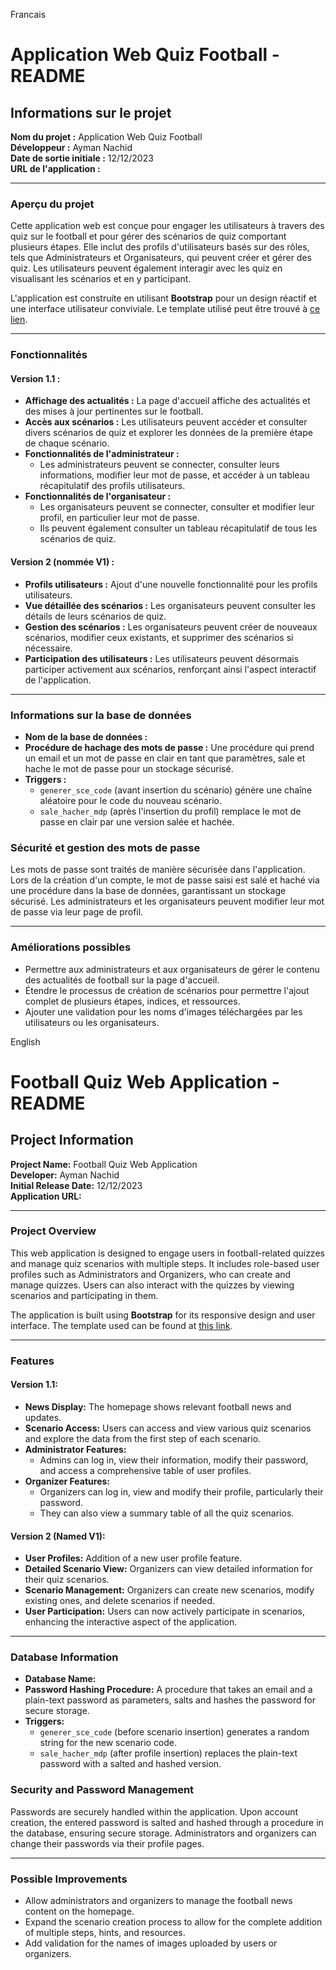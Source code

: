 Francais

# Application Web Quiz Football - README

## Informations sur le projet

**Nom du projet :** Application Web Quiz Football  
**Développeur :** Ayman Nachid  
**Date de sortie initiale :** 12/12/2023  
**URL de l'application :**  

---

### Aperçu du projet

Cette application web est conçue pour engager les utilisateurs à travers des quiz sur le football et pour gérer des scénarios de quiz comportant plusieurs étapes. Elle inclut des profils d'utilisateurs basés sur des rôles, tels que Administrateurs et Organisateurs, qui peuvent créer et gérer des quiz. Les utilisateurs peuvent également interagir avec les quiz en visualisant les scénarios et en y participant.

L'application est construite en utilisant **Bootstrap** pour un design réactif et une interface utilisateur conviviale. Le template utilisé peut être trouvé à [ce lien](https://1.com).

---

### Fonctionnalités

#### Version 1.1 :
- **Affichage des actualités :** La page d'accueil affiche des actualités et des mises à jour pertinentes sur le football.
- **Accès aux scénarios :** Les utilisateurs peuvent accéder et consulter divers scénarios de quiz et explorer les données de la première étape de chaque scénario.
- **Fonctionnalités de l'administrateur :**
  - Les administrateurs peuvent se connecter, consulter leurs informations, modifier leur mot de passe, et accéder à un tableau récapitulatif des profils utilisateurs.
- **Fonctionnalités de l'organisateur :**
  - Les organisateurs peuvent se connecter, consulter et modifier leur profil, en particulier leur mot de passe.
  - Ils peuvent également consulter un tableau récapitulatif de tous les scénarios de quiz.

#### Version 2 (nommée V1) :
- **Profils utilisateurs :** Ajout d'une nouvelle fonctionnalité pour les profils utilisateurs.
- **Vue détaillée des scénarios :** Les organisateurs peuvent consulter les détails de leurs scénarios de quiz.
- **Gestion des scénarios :** Les organisateurs peuvent créer de nouveaux scénarios, modifier ceux existants, et supprimer des scénarios si nécessaire.
- **Participation des utilisateurs :** Les utilisateurs peuvent désormais participer activement aux scénarios, renforçant ainsi l'aspect interactif de l'application.

---

### Informations sur la base de données

- **Nom de la base de données :**  
- **Procédure de hachage des mots de passe :** Une procédure qui prend un email et un mot de passe en clair en tant que paramètres, sale et hache le mot de passe pour un stockage sécurisé.
- **Triggers :**
  - `generer_sce_code` (avant insertion du scénario) génère une chaîne aléatoire pour le code du nouveau scénario.
  - `sale_hacher_mdp` (après l'insertion du profil) remplace le mot de passe en clair par une version salée et hachée.

### Sécurité et gestion des mots de passe

Les mots de passe sont traités de manière sécurisée dans l'application. Lors de la création d'un compte, le mot de passe saisi est salé et haché via une procédure dans la base de données, garantissant un stockage sécurisé. Les administrateurs et les organisateurs peuvent modifier leur mot de passe via leur page de profil.

---

### Améliorations possibles

- Permettre aux administrateurs et aux organisateurs de gérer le contenu des actualités de football sur la page d'accueil.
- Étendre le processus de création de scénarios pour permettre l'ajout complet de plusieurs étapes, indices, et ressources.
- Ajouter une validation pour les noms d'images téléchargées par les utilisateurs ou les organisateurs.




English

# Football Quiz Web Application - README

## Project Information

**Project Name:** Football Quiz Web Application  
**Developer:** Ayman Nachid  
**Initial Release Date:** 12/12/2023  
**Application URL:**

---

### Project Overview

This web application is designed to engage users in football-related quizzes and manage quiz scenarios with multiple steps. It includes role-based user profiles such as Administrators and Organizers, who can create and manage quizzes. Users can also interact with the quizzes by viewing scenarios and participating in them.

The application is built using **Bootstrap** for its responsive design and user interface. The template used can be found at [this link](https://1.com).

---

### Features

#### Version 1.1:
- **News Display:** The homepage shows relevant football news and updates.
- **Scenario Access:** Users can access and view various quiz scenarios and explore the data from the first step of each scenario.
- **Administrator Features:** 
  - Admins can log in, view their information, modify their password, and access a comprehensive table of user profiles.
- **Organizer Features:** 
  - Organizers can log in, view and modify their profile, particularly their password.
  - They can also view a summary table of all the quiz scenarios.

#### Version 2 (Named V1):
- **User Profiles:** Addition of a new user profile feature.
- **Detailed Scenario View:** Organizers can view detailed information for their quiz scenarios.
- **Scenario Management:** Organizers can create new scenarios, modify existing ones, and delete scenarios if needed.
- **User Participation:** Users can now actively participate in scenarios, enhancing the interactive aspect of the application.

---

### Database Information

- **Database Name:**  
- **Password Hashing Procedure:** A procedure that takes an email and a plain-text password as parameters, salts and hashes the password for secure storage.
- **Triggers:**
  - `generer_sce_code` (before scenario insertion) generates a random string for the new scenario code.
  - `sale_hacher_mdp` (after profile insertion) replaces the plain-text password with a salted and hashed version.


### Security and Password Management

Passwords are securely handled within the application. Upon account creation, the entered password is salted and hashed through a procedure in the database, ensuring secure storage. Administrators and organizers can change their passwords via their profile pages.

---

### Possible Improvements

- Allow administrators and organizers to manage the football news content on the homepage.
- Expand the scenario creation process to allow for the complete addition of multiple steps, hints, and resources.
- Add validation for the names of images uploaded by users or organizers.

